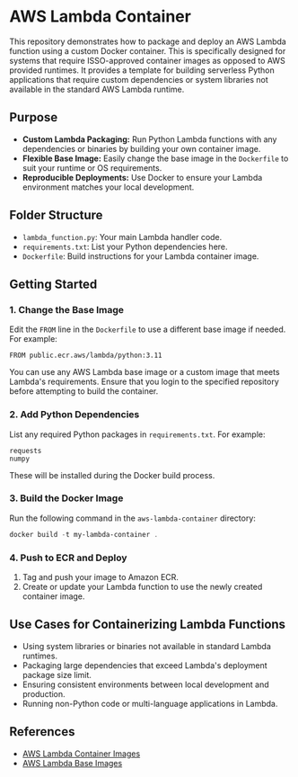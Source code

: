 # AWS Lambda Container

This repository demonstrates how to package and deploy an AWS Lambda function using a custom Docker container. This is specifically designed for systems that require ISSO-approved container images as opposed to AWS provided runtimes. It provides a template for building serverless Python applications that require custom dependencies or system libraries not available in the standard AWS Lambda runtime.

## Purpose
- **Custom Lambda Packaging:** Run Python Lambda functions with any dependencies or binaries by building your own container image.
- **Flexible Base Image:** Easily change the base image in the `Dockerfile` to suit your runtime or OS requirements.
- **Reproducible Deployments:** Use Docker to ensure your Lambda environment matches your local development.

## Folder Structure
- `lambda_function.py`: Your main Lambda handler code.
- `requirements.txt`: List your Python dependencies here.
- `Dockerfile`: Build instructions for your Lambda container image.

## Getting Started

### 1. Change the Base Image
Edit the `FROM` line in the `Dockerfile` to use a different base image if needed. For example:
```
FROM public.ecr.aws/lambda/python:3.11
```
You can use any AWS Lambda base image or a custom image that meets Lambda's requirements. Ensure that you login to the specified repository before attempting to build the container.

### 2. Add Python Dependencies
List any required Python packages in `requirements.txt`. For example:
```
requests
numpy
```
These will be installed during the Docker build process.

### 3. Build the Docker Image
Run the following command in the `aws-lambda-container` directory:
```powershell
docker build -t my-lambda-container .
```

### 4. Push to ECR and Deploy
1. Tag and push your image to Amazon ECR.
2. Create or update your Lambda function to use the newly created container image.

## Use Cases for Containerizing Lambda Functions
- Using system libraries or binaries not available in standard Lambda runtimes.
- Packaging large dependencies that exceed Lambda's deployment package size limit.
- Ensuring consistent environments between local development and production.
- Running non-Python code or multi-language applications in Lambda.

## References
- [AWS Lambda Container Images](https://docs.aws.amazon.com/lambda/latest/dg/images-create.html)
- [AWS Lambda Base Images](https://gallery.ecr.aws/lambda)
